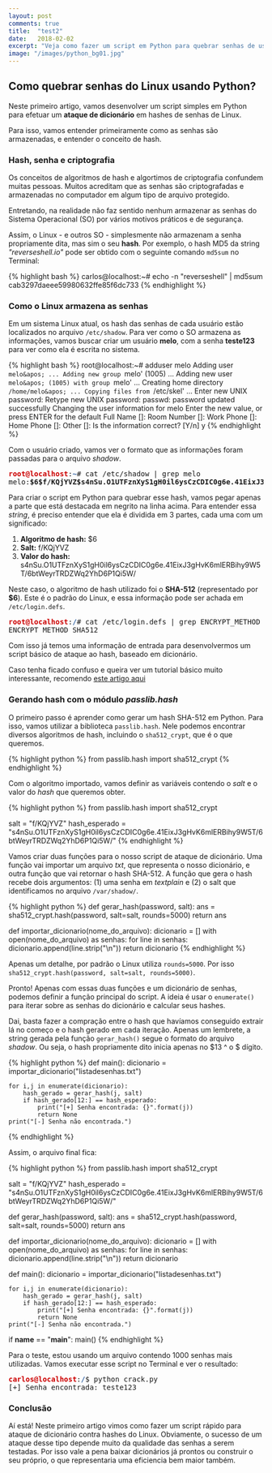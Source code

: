 ```yaml
---
layout: post
comments: true
title:  "test2"
date:   2018-02-02
excerpt: "Veja como fazer um script em Python para quebrar senhas de usuários do Linux"
image: "/images/python_bg01.jpg"
---
```


## Como quebrar senhas do Linux usando Python?

Neste primeiro artigo, vamos desenvolver um script simples em Python para efetuar um **ataque de dicionário** em hashes de senhas de Linux.

Para isso, vamos entender primeiramente como as senhas são armazenadas, e entender o conceito de hash.

### Hash, senha e criptografia

Os conceitos de algoritmos de hash e algortimos de criptografia confundem muitas pessoas. Muitos acreditam que as senhas são criptografadas e armazenadas no computador em algum tipo de arquivo protegido.

Entretando, na realidade não faz sentido nenhum armazenar as senhas do Sistema Operacional (SO) por vários motivos práticos e de segurança.

Assim, o Linux - e outros SO - simplesmente não armazenam a senha propriamente dita, mas sim o seu **hash**. Por exemplo, o hash MD5 da string *"reverseshell.io"* pode ser obtido com o seguinte comando `md5sum` no Terminal:

{% highlight bash %}
carlos@localhost:~# echo -n "reverseshell" | md5sum  
cab3297daeee59980632ffe85f6dc733
{% endhighlight %}

### Como o Linux armazena as senhas

Em um sistema Linux atual, os hash das senhas de cada usuário estão localizados no arquivo `/etc/shadow`. Para ver como o SO armazena as informações, vamos buscar criar um usuário **melo**, com a senha **teste123** para ver como ela é escrita no sistema.

{% highlight bash %}
root@localhost:~# adduser melo
Adding user `melo&apos; ...
Adding new group `melo&apos; (1005) ...
Adding new user `melo&apos; (1005) with group `melo&apos; ...
Creating home directory `/home/melo&apos; ...
Copying files from `/etc/skel&apos; ...
Enter new UNIX password: 
Retype new UNIX password: 
passwd: password updated successfully
Changing the user information for melo
Enter the new value, or press ENTER for the default
    Full Name []: 
    Room Number []: 
    Work Phone []: 
    Home Phone []: 
    Other []: 
Is the information correct? [Y/n] y
{% endhighlight %}

Com o usuário criado, vamos ver o formato que as informações foram passadas para o arquivo *shadow*.
<pre>
<font color="#CC0000"><b>root@localhost</b></font>:<font color="#3465A4"><b>~</b></font># cat /etc/shadow | grep melo
melo:<b>$6$f/KQjYVZ$s4nSu.O1UTFznXyS1gH0il6ysCzCDIC0g6e.41EixJ3gHvK6mlERBihy9W5T/6btWeyrTRDZWq2YhD6P1Qi5W/</b>:17580:0:99999:7:::
</pre>

Para criar o script em Python para quebrar esse hash, vamos pegar apenas a parte que está destacada em negrito na linha acima. Para entender essa *string*, é preciso entender que ela é dividida em 3 partes, cada uma com um significado:

1. **Algoritmo de hash:** $6
2. **Salt:** f/KQjYVZ
3. **Valor do hash:** s4nSu.O1UTFznXyS1gH0il6ysCzCDIC0g6e.41EixJ3gHvK6mlERBihy9W5T/6btWeyrTRDZWq2YhD6P1Qi5W/

Neste caso, o algoritmo de hash utilizado foi o **SHA-512** (representado por **$6**). Este é o padrão do Linux, e essa informação pode ser achada em `/etc/login.defs`.

<pre><font color="#CC0000"><b>root@localhost</b></font>:<font color="#3465A4"><b>/</b></font># cat /etc/login.defs | grep ENCRYPT_METHOD
ENCRYPT_METHOD SHA512
</pre>

Com isso já temos uma informação de entrada para desenvolvermos um script básico de ataque ao hash, baseado em dicionário.

Caso tenha ficado confuso e queira ver um tutorial básico muito interessante, recomendo [este artigo aqui](https://www.vivaolinux.com.br/artigo/Armazenamento-de-senhas-no-Linux?pagina=1)

### Gerando hash com o módulo *passlib.hash*

O primeiro passo é aprender como gerar um hash SHA-512 em Python. Para isso, vamos utilizar a biblioteca `passlib.hash`. Nele podemos encontrar diversos algoritmos de hash, incluindo o `sha512_crypt`, que é o que queremos.

{% highlight python %}
from passlib.hash import sha512_crypt
{% endhighlight %}

Com o algoritmo importado, vamos definir as variáveis contendo o *salt* e o valor do *hash* que queremos obter.

{% highlight python %}
from passlib.hash import sha512_crypt

salt = "f/KQjYVZ"
hash_esperado = "s4nSu.O1UTFznXyS1gH0il6ysCzCDIC0g6e.41EixJ3gHvK6mlERBihy9W5T/6btWeyrTRDZWq2YhD6P1Qi5W/"
{% endhighlight %}

Vamos criar duas funções para o nosso script de ataque de dicionário. Uma função vai importar um arquivo *txt*, que representa o nosso dicionário, e outra função que vai retornar o hash SHA-512. A função que gera o hash recebe dois argumentos: (1) uma senha em *textplain*  e (2) o salt que identificamos no arquivo ```/var/shadow/```.

{% highlight python %}
def gerar_hash(password, salt):
    ans = sha512_crypt.hash(password, salt=salt, rounds=5000)
    return ans

def importar_dicionario(nome_do_arquivo):
    dicionario = []
    with open(nome_do_arquivo) as senhas:
        for line in senhas:
            dicionario.append(line.strip("\n"))
    return dicionario
{% endhighlight %}

Apenas um detalhe, por padrão o Linux utiliza ```rounds=5000```. Por isso ```sha512_crypt.hash(password, salt=salt, rounds=5000)```. 

Pronto! Apenas com essas duas funções e um dicionário de senhas, podemos definir a função principal do script. A ideia é usar o ```enumerate()``` para iterar sobre as senhas do dicionário e calcular seus hashes.

Dai, basta fazer a compração entre o hash que havíamos conseguido extrair lá no começo e o hash gerado em cada iteração. Apenas um lembrete, a string gerada pela função ```gerar_hash()``` segue o formato do arquivo *shadow*. Ou seja, o hash propriamente dito inicia apenas no $13 ^ o $ dígito.   

{% highlight python %}
def main():
    dicionario = importar_dicionario("listadesenhas.txt")
    
    for i,j in enumerate(dicionario):
        hash_gerado = gerar_hash(j, salt)
        if hash_gerado[12:] == hash_esperado:
            print("[+] Senha encontrada: {}".format(j))
            return None
    print("[-] Senha não encontrada.")
{% endhighlight %}

Assim, o arquivo final fica:

{% highlight python %}
from passlib.hash import sha512_crypt

salt = "f/KQjYVZ"
hash_esperado = "s4nSu.O1UTFznXyS1gH0il6ysCzCDIC0g6e.41EixJ3gHvK6mlERBihy9W5T/6btWeyrTRDZWq2YhD6P1Qi5W/"

def gerar_hash(password, salt):
    ans = sha512_crypt.hash(password, salt=salt, rounds=5000)
    return ans

def importar_dicionario(nome_do_arquivo):
    dicionario = []
    with open(nome_do_arquivo) as senhas:
        for line in senhas:
            dicionario.append(line.strip("\n"))
    return dicionario

def main():
    dicionario = importar_dicionario("listadesenhas.txt")
    
    for i,j in enumerate(dicionario):
        hash_gerado = gerar_hash(j, salt)
        if hash_gerado[12:] == hash_esperado:
            print("[+] Senha encontrada: {}".format(j))
            return None
    print("[-] Senha não encontrada.")
        
        
if __name__ == "__main__":
    main()
{% endhighlight %}

Para o teste, estou usando um arquivo contendo 1000 senhas mais utilizadas. Vamos executar esse script no Terminal e ver o resultado:

<pre><font color="#CC0000"><b>carlos@localhost</b></font>:<font color="#3465A4"><b>/</b></font>$ python crack.py
[+] Senha encontrada: teste123
</pre>

### Conclusão

Aí está! Neste primeiro artigo vimos como fazer um script rápido para ataque de dicionário contra hashes do Linux. Obviamente, o sucesso de um ataque desse tipo depende muito da qualidade das senhas a serem testadas. Por isso vale a pena baixar dicionários já prontos ou construir o seu próprio, o que representaria uma eficiencia bem maior também.
